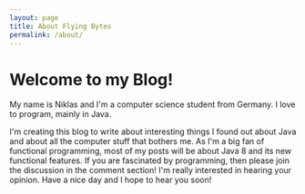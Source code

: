 ```yaml
---
layout: page
title: About Flying Bytes
permalink: /about/
---
```


# Welcome to my Blog!

My name is Niklas and I'm a computer science student from Germany. I love to program, mainly in Java.

I'm creating this blog to write about interesting things I found out about Java and about all the computer stuff that bothers me. As I'm a big fan of functional programming, most of my posts will be about Java 8 and its new functional features.
If you are fascinated by programming, then please join the discussion in the comment section! I'm really interested in hearing your opinion.
Have a nice day and I hope to hear you soon!
